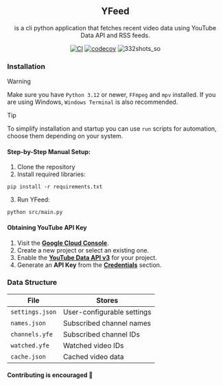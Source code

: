 <div align="center">
   
## YFeed
is a cli python application that fetches recent video data using YouTube Data API and RSS feeds. 

[![CI](https://github.com/ch1kulya/YFeed/actions/workflows/ci.yml/badge.svg)](https://github.com/ch1kulya/YFeed/actions/workflows/ci.yml)
[![codecov](https://codecov.io/gh/ch1kulya/YFeed/branch/main/graph/badge.svg)](https://codecov.io/gh/ch1kulya/YFeed)
![332shots_so](https://github.com/user-attachments/assets/d85341a3-6b2e-4cc0-b799-5a833b825046)

</div>

### Installation

> [!WARNING]
> Make sure you have `Python 3.12` or newer, `FFmpeg` and `mpv` installed. If you are using Windows, `Windows Terminal` is also recommended.

> [!TIP]
> To simplify installation and startup you can use `run` scripts for automation, choose them depending on your system.

#### Step-by-Step Manual Setup:
1. Clone the repository
2. Install required libraries:
```
pip install -r requirements.txt
```
3. Run YFeed:
```
python src/main.py
```

#### Obtaining YouTube API Key
1. Visit the [**Google Cloud Console**](https://console.cloud.google.com/).
2. Create a new project or select an existing one.
3. Enable the [**YouTube Data API v3**](https://console.cloud.google.com/apis/library/youtube.googleapis.com) for your project.
4. Generate an **API Key** from the [**Credentials**](https://console.cloud.google.com/apis/credentials) section.

### Data Structure
| **File**             | **Stores**                       |
|----------------------|----------------------------------|
| `settings.json`      | User-configurable settings       |
| `names.json`         | Subscribed channel names         |
| `channels.yfe`       | Subscribed channel IDs           |
| `watched.yfe`        | Watched video IDs                |
| `cache.json`         | Cached video data                |

#### Contributing is encouraged 🤗
